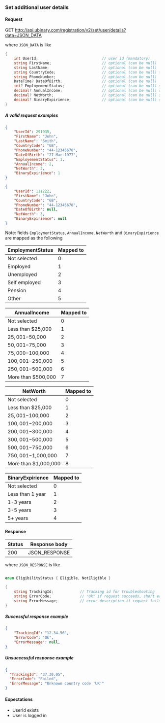 ﻿
### Set additional user details

#### Request

GET http://api.ubinary.com/registration/v2/set/user/details?data=JSON_DATA

where `JSON_DATA` is like

```C#
{
    int UserId;                             // user id (mandatory)
    string FirstName;                       // optional (can be null)
    string LastName;                        // optional (can be null)
    string CountryCode;                     // optional (can be null) two letters ISO country code
    string PhoneNumber;                     // optional (can be null)
    DateTime? DateOfBirth;                  // optional (can be null)
    int? EmployementStatus;                 // optional (can be null) see table below
    decimal? AnnualIncome;                  // optional (can be null) see table below
    decimal? NetWorth;                      // optional (can be null) see table below
    decimal? BinaryExpirience;              // optional (can be null) see table below
}
```

##### A valid request examples

```json    
{
    "UserId": 291935,
    "FirstName": "John",
    "LastName": "Smith",
    "CountryCode": "GB",
    "PhoneNumber": "44-12345678",
    "DateOfBirth": "27-Mar-1977",
    "EmployementStatus": 1,
    "AnnualIncome": 2,
    "NetWorth": 3,
    "BinaryExpirience": 1
}
```

```json    
{
    "UserId": 111222,
    "FirstName": "John",
    "CountryCode": "GB",
    "PhoneNumber": "44-12345678",
    "DateOfBirth": null,
    "NetWorth": 3,
    "BinaryExpirience": null
}
```

Note: fields `EmploymentStatus`, `AnnualIncome`, `NetWorth` and `BinaryExpirience` are mapped as the following


EmploymentStatus        | Mapped to
------------------------|--------
Not selected            | 0
Employed                | 1
Unemployed              | 2
Self employed           | 3
Pension	                | 4
Other                   | 5


AnnualIncome            | Mapped to
------------------------|--------
Not selected            | 0
Less than $25,000       | 1
$25,001-$50,000         | 2
$50,001-$75,000         | 3
$75,000-$100,000        | 4
$100,001-$250,000       | 5
$250,001-$500,000       | 6
More than $500,000      | 7


NetWorth                | Mapped to
------------------------|--------
Not selected            | 0
Less than $25,000       | 1
$25,001-$100,000        | 2
$100,001-$200,000       | 3
$200,001-$300,000       | 4
$300,001-$500,000       | 5
$500,001-$750,000       | 6
$750,001-$1,000,000     | 7
More than $1,000,000    | 8


BinaryExpirience        | Mapped to
------------------------|--------
Not selected            | 0
Less than 1 year        | 1
1-3 years               | 2
3-5 years               | 3
5+ years                | 4



#### Response

Status | Response body
-------|--------------
200    | JSON_RESPONSE

where `JSON_RESPONSE` is like

```C#

enum EligibilityStatus { Eligible, NotEligible }

{
    string TrackingId;            // Tracking id for troubleshooting
    string ErrorCode;             // "Ok" if request succeeds, short error code if request fails
    string ErrorMessage;          // error description if request fails
}
```

##### Successful response example

```json
{
    "TrackingId": "12.34.56",
    "ErrorCode": "Ok",
    "ErrorMessage": null,
}
```


##### Unsuccessful response example

```json
{
  "TrackingId": "37.30.05",
  "ErrorCode": "Failed",
  "ErrorMessage": "Unknown country code 'UK'"
}
```



#### Expectations

- UserId exists
- User is logged in


